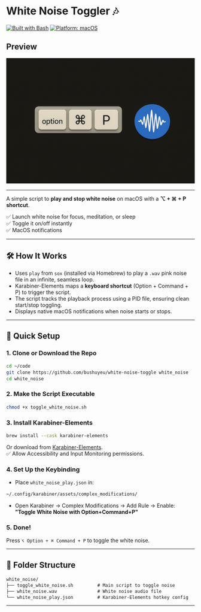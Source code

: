 # White Noise Toggler 🎶

[![Built with Bash](https://img.shields.io/badge/Built%20with-Bash-4EAA25?logo=gnubash&logoColor=white)](https://www.gnu.org/software/bash/)
[![Platform: macOS](https://img.shields.io/badge/Platform-macOS-lightgrey?logo=apple&logoColor=white)](https://www.apple.com/macos/)

## Preview

![White Noise Toggler Preview](preview.png)

---

A simple script to **play and stop white noise** on macOS with a **⌥ + ⌘ + P shortcut**.

✅ Launch white noise for focus, meditation, or sleep  
✅ Toggle it on/off instantly  
✅ MacOS notifications

---

## 🛠 How It Works

- Uses `play` from `sox` (installed via Homebrew) to play a `.wav` pink noise file in an infinite, seamless loop.
- Karabiner-Elements maps a **keyboard shortcut** (Option + Command + P) to trigger the script.
- The script tracks the playback process using a PID file, ensuring clean start/stop toggling.
- Displays native macOS notifications when noise starts or stops.

---

## 🚀 Quick Setup

### 1. Clone or Download the Repo

```bash
cd ~/code
git clone https://github.com/bushuyeu/white-noise-toggle white_noise
cd white_noise
```

### 2. Make the Script Executable

```bash
chmod +x toggle_white_noise.sh
```

### 3. Install Karabiner-Elements

```bash
brew install --cask karabiner-elements
```

Or download from [Karabiner-Elements](https://karabiner-elements.pqrs.org/).  
✅ Allow Accessibility and Input Monitoring permissions.

### 4. Set Up the Keybinding

- Place `white_noise_play.json` in:

```bash
~/.config/karabiner/assets/complex_modifications/
```

- Open Karabiner → Complex Modifications → Add Rule → Enable:
  **"Toggle White Noise with Option+Command+P"**

### 5. Done!

Press `⌥ Option + ⌘ Command + P` to toggle the white noise.

---

## 📂 Folder Structure

```plaintext
white_noise/
├── toggle_white_noise.sh         # Main script to toggle noise
├── white_noise.wav               # White noise audio file
└── white_noise_play.json         # Karabiner-Elements hotkey config
```

---
